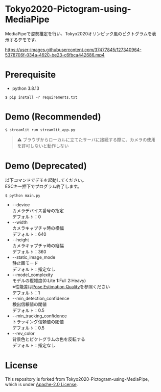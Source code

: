 # Tokyo2020-Pictogram-using-MediaPipe
MediaPipeで姿勢推定を行い、Tokyo2020オリンピック風のピクトグラムを表示するデモです。

https://user-images.githubusercontent.com/37477845/127340964-5378706f-034a-4920-be23-c6fbca442686.mp4

# Prerequisite
* python 3.8.13
```
$ pip install -r requirements.txt
```

# Demo (Recommended)
```
$ streamlit run streamlit_app.py
```
> :warning: ブラウザからローカルに立てたサーバに接続する際に、カメラの使用を許可しないと動作しない

# Demo (Deprecated)
以下コマンドでデモを起動してください。<br>
ESCキー押下でプログラム終了します。<br>
```
$ python main.py
```
* --device<br>
カメラデバイス番号の指定<br>
デフォルト：0
* --width<br>
カメラキャプチャ時の横幅<br>
デフォルト：640
* --height<br>
カメラキャプチャ時の縦幅<br>
デフォルト：360
* --static_image_mode<br>
静止画モード<br>
デフォルト：指定なし
* --model_complexity<br>
モデルの複雑度(0:Lite 1:Full 2:Heavy)<br>
※性能差は[Pose Estimation Quality](https://google.github.io/mediapipe/solutions/pose#pose-estimation-quality)を参照ください<br>
デフォルト：1
* --min_detection_confidence<br>
検出信頼値の閾値<br>
デフォルト：0.5
* --min_tracking_confidence<br>
トラッキング信頼値の閾値<br>
デフォルト：0.5
* --rev_color<br>
背景色とピクトグラムの色を反転する<br>
デフォルト：指定なし
# License 
This repository is forked from Tokyo2020-Pictogram-using-MediaPipe, which is under [Apache-2.0 License](LICENSE).
